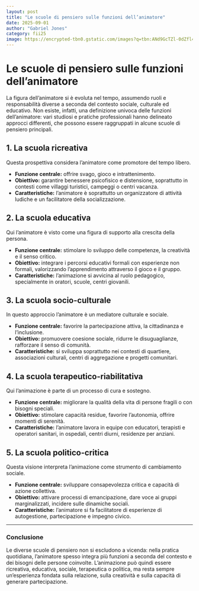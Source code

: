 ```yaml
---
layout: post
title: "Le scuole di pensiero sulle funzioni dell’animatore"
date: 2025-09-01
author: "Gabriel Jones"
category: fii25
image: https://encrypted-tbn0.gstatic.com/images?q=tbn:ANd9GcTZl-0dZfl4UUf6xSPG7FqYsKl9ZRB6cv3Qjw&s
---
```


# Le scuole di pensiero sulle funzioni dell’animatore

La figura dell’animatore si è evoluta nel tempo, assumendo ruoli e responsabilità diverse a seconda del contesto sociale, culturale ed educativo. Non esiste, infatti, una definizione univoca delle funzioni dell’animatore: vari studiosi e pratiche professionali hanno delineato approcci differenti, che possono essere raggruppati in alcune scuole di pensiero principali.

## 1. La scuola ricreativa

Questa prospettiva considera l’animatore come promotore del tempo libero.

* **Funzione centrale:** offrire svago, gioco e intrattenimento.
* **Obiettivo:** garantire benessere psicofisico e distensione, soprattutto in contesti come villaggi turistici, campeggi o centri vacanza.
* **Caratteristiche:** l’animatore è soprattutto un organizzatore di attività ludiche e un facilitatore della socializzazione.

## 2. La scuola educativa

Qui l’animatore è visto come una figura di supporto alla crescita della persona.

* **Funzione centrale:** stimolare lo sviluppo delle competenze, la creatività e il senso critico.
* **Obiettivo:** integrare i percorsi educativi formali con esperienze non formali, valorizzando l’apprendimento attraverso il gioco e il gruppo.
* **Caratteristiche:** l’animazione si avvicina al ruolo pedagogico, specialmente in oratori, scuole, centri giovanili.

## 3. La scuola socio-culturale

In questo approccio l’animatore è un mediatore culturale e sociale.

* **Funzione centrale:** favorire la partecipazione attiva, la cittadinanza e l’inclusione.
* **Obiettivo:** promuovere coesione sociale, ridurre le disuguaglianze, rafforzare il senso di comunità.
* **Caratteristiche:** si sviluppa soprattutto nei contesti di quartiere, associazioni culturali, centri di aggregazione e progetti comunitari.

## 4. La scuola terapeutico-riabilitativa

Qui l’animazione è parte di un processo di cura e sostegno.

* **Funzione centrale:** migliorare la qualità della vita di persone fragili o con bisogni speciali.
* **Obiettivo:** stimolare capacità residue, favorire l’autonomia, offrire momenti di serenità.
* **Caratteristiche:** l’animatore lavora in equipe con educatori, terapisti e operatori sanitari, in ospedali, centri diurni, residenze per anziani.

## 5. La scuola politico-critica

Questa visione interpreta l’animazione come strumento di cambiamento sociale.

* **Funzione centrale:** sviluppare consapevolezza critica e capacità di azione collettiva.
* **Obiettivo:** attivare processi di emancipazione, dare voce ai gruppi marginalizzati, incidere sulle dinamiche sociali.
* **Caratteristiche:** l’animatore si fa facilitatore di esperienze di autogestione, partecipazione e impegno civico.

---

### Conclusione

Le diverse scuole di pensiero non si escludono a vicenda: nella pratica quotidiana, l’animatore spesso integra più funzioni a seconda del contesto e dei bisogni delle persone coinvolte. L’animazione può quindi essere ricreativa, educativa, sociale, terapeutica o politica, ma resta sempre un’esperienza fondata sulla relazione, sulla creatività e sulla capacità di generare partecipazione.
